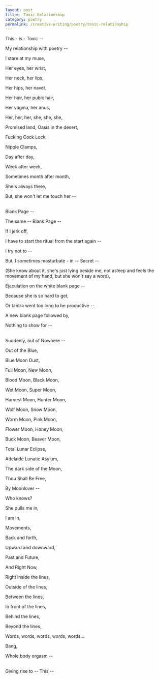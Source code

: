 ```yaml
---
layout: post
title:  Toxic Relationship
category: poetry
permalink: /creative-writing/poetry/toxic-relationship
---
```


This - is - Toxic --

My relationship with poetry --

I stare at my muse,

Her eyes, her wrist,

Her neck, her lips,

Her hips, her navel,

Her hair, her pubic hair,

Her vagina, her anus,

Her, her, her, she, she, she,

Promised land, Oasis in the desert,

Fucking Cock Lock,

Nipple Clamps,

Day after day,

Week after week,

Sometimes month after month,

She's always there,

But, she won't let me touch her --
<br /><br />

Blank Page --

The same -- Blank Page --

If I jerk off,

I have to start the ritual from the start again --

I try not to --

But, I sometimes masturbate - in -- Secret --

(She know about it, she's just lying beside me, not asleep and feels the movement of my hand, but she won't say a word),

Ejaculation on the white blank page --

Because she is so hard to get,

Or tantra went too long to be productive --

A new blank page followed by,

Nothing to show for --
<br /><br />

Suddenly, out of Nowhere --

Out of the Blue,

Blue Moon Dust,

Full Moon, New Moon,

Blood Moon, Black Moon,

Wet Moon, Super Moon,

Harvest Moon, Hunter Moon,

Wolf Moon, Snow Moon,

Worm Moon, Pink Moon,

Flower Moon, Honey Moon,

Buck Moon, Beaver Moon,

Total Lunar Eclipse,

Adelaide Lunatic Asylum,

The dark side of the Moon,

Thou Shall Be Free,

By Moonlover --

Who knows?

She pulls me in,

I am in,

Movements,

Back and forth,

Upward and downward,

Past and Future,

And Right Now,

Right inside the lines,

Outside of the lines,

Between the lines,

In front of the lines,

Behind the lines,

Beyond the lines,

Words, words, words, words, words...

Bang,

Whole body orgasm --
<br /><br />

Giving rise to -- This --
<br /><br />
